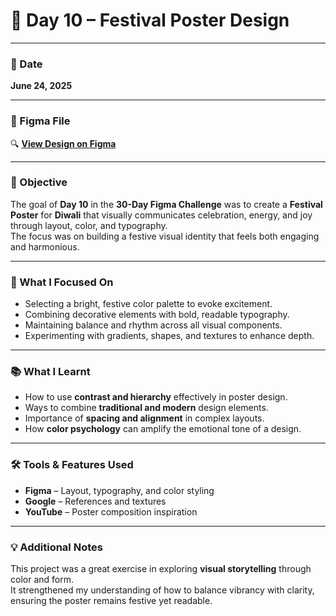 # 🎊 Day 10 – Festival Poster Design  

---

### 📅 Date  
**June 24, 2025**  

---

### 🔗 Figma File  
🔍 [**View Design on Figma**](#)  

---

### 🎯 Objective  
The goal of **Day 10** in the **30-Day Figma Challenge** was to create a **Festival Poster** for **Diwali** that visually communicates celebration, energy, and joy through layout, color, and typography.  
The focus was on building a festive visual identity that feels both engaging and harmonious.  

---

### 🔧 What I Focused On  
- Selecting a bright, festive color palette to evoke excitement.  
- Combining decorative elements with bold, readable typography.  
- Maintaining balance and rhythm across all visual components.  
- Experimenting with gradients, shapes, and textures to enhance depth.  

---

### 📚 What I Learnt  
- How to use **contrast and hierarchy** effectively in poster design.  
- Ways to combine **traditional and modern** design elements.  
- Importance of **spacing and alignment** in complex layouts.  
- How **color psychology** can amplify the emotional tone of a design.  

---

### 🛠️ Tools & Features Used  
- **Figma** – Layout, typography, and color styling  
- **Google** – References and textures  
- **YouTube** – Poster composition inspiration  

---

### 💡 Additional Notes  
This project was a great exercise in exploring **visual storytelling** through color and form.  
It strengthened my understanding of how to balance vibrancy with clarity, ensuring the poster remains festive yet readable.  

